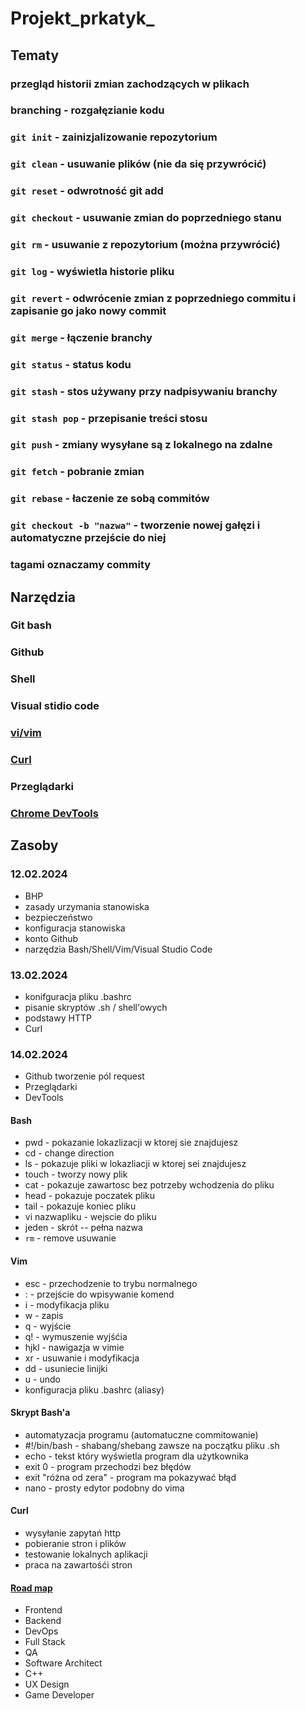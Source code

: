 # Projekt_prkatyk_
## Tematy

### przegląd historii zmian zachodzących w plikach  
### branching - rozgałęzianie kodu
### `git init` - zainizjalizowanie repozytorium    
### `git clean` - usuwanie plików (nie da się przywrócić)
### `git reset` - odwrotność git add
### `git checkout` - usuwanie zmian do poprzedniego stanu
### `git rm` - usuwanie z repozytorium (można przywrócić)
### `git log` - wyświetla historie pliku
### `git revert` - odwrócenie zmian  z poprzedniego commitu i zapisanie go jako nowy commit
### `git merge` - łączenie branchy
### `git status` - status kodu
### `git stash` - stos używany przy nadpisywaniu branchy
### `git stash pop` - przepisanie treści stosu
### `git push` - zmiany wysyłane są z lokalnego na zdalne
### `git fetch` - pobranie zmian
### `git rebase` - łaczenie ze sobą commitów
### `git checkout -b "nazwa"` - tworzenie nowej gałęzi i automatyczne przejście do niej
### tagami oznaczamy commity

## Narzędzia

### Git bash
### Github
### Shell
### Visual stidio code
### [vi/vim](https://www.vim.org/)
### [Curl](https://curl.se/docs/manpage.html)
### Przeglądarki
### [Chrome DevTools](https://developer.chrome.com/docs/devtools?hl=pl)


## Zasoby

### 12.02.2024
- BHP
- zasady urzymania stanowiska
- bezpieczeństwo 
- konfiguracja stanowiska 
- konto Github
- narzędzia Bash/Shell/Vim/Visual Studio Code

### 13.02.2024
- konifguracja pliku .bashrc
- pisanie skryptów .sh / shell'owych
- podstawy HTTP
- Curl

### 14.02.2024
- Github tworzenie pól request
- Przeglądarki
- DevTools

#### Bash

- pwd - pokazanie lokazlizacji w ktorej sie znajdujesz
- cd - change direction
- ls - pokazuje pliki w lokazliacji w ktorej sei znajdujesz
- touch - tworzy nowy plik 
- cat - pokazuje zawartosc bez potrzeby wchodzenia do pliku
- head - pokazuje poczatek pliku
- tail - pokazuje koniec pliku
- vi nazwapliku - wejscie do pliku
- jeden - skrót -- pełna nazwa
- `rm` - remove usuwanie

#### Vim
- esc - przechodzenie to trybu normalnego
- : - przejście do wpisywanie komend
- i - modyfikacja pliku
- w - zapis
- q - wyjście
- q! - wymuszenie wyjśćia
- hjkl - nawigazja w vimie
- xr - usuwanie i modyfikacja 
- dd - usuniecie linijki
- u - undo
- konfiguracja pliku .bashrc (aliasy)

#### Skrypt Bash'a
- automatyzacja programu (automatuczne commitowanie)
- #!/bin/bash - shabang/shebang zawsze na początku pliku .sh
- echo - tekst który wyświetla program dla użytkownika
- exit 0 - program przechodzi bez błędów
- exit "różna od zera" - program ma pokazywać błąd
- nano - prosty edytor podobny do vima

#### Curl
- wysyłanie zapytań http 
- pobieranie stron i plików
- testowanie lokalnych aplikacji
- praca na zawartośći stron


#### [Road map](https://roadmap.sh/)
- Frontend 
- Backend 
- DevOps
- Full Stack
- QA
- Software Architect 
- C++
- UX Design 
- Game Developer 



